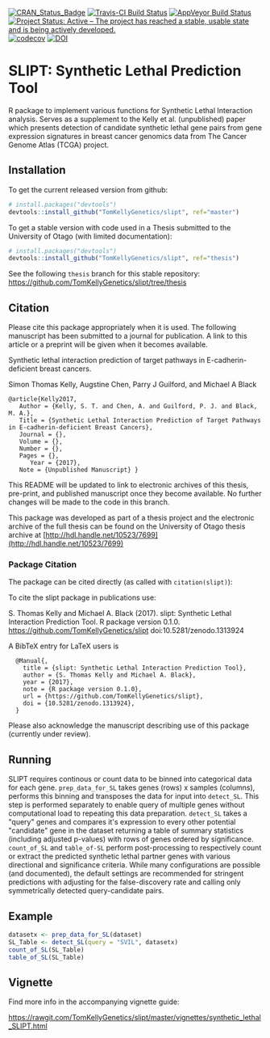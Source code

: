 [![CRAN_Status_Badge](http://www.r-pkg.org/badges/version/slipt)](https://cran.r-project.org/package=slipt)
[![Travis-CI Build Status](https://travis-ci.org/TomKellyGenetics/slipt.svg?branch=master)](https://travis-ci.org/TomKellyGenetics/slipt)
[![AppVeyor Build Status](https://ci.appveyor.com/api/projects/status/github/TomKellyGenetics/slipt?branch=master&svg=true)](https://ci.appveyor.com/project/TomKellyGenetics/slipt)
[![Project Status: Active – The project has reached a stable, usable state and is being actively developed.](http://www.repostatus.org/badges/latest/active.svg)](http://www.repostatus.org/#active)
[![codecov](https://codecov.io/gh/TomKellyGenetics/slipt/branch/master/graph/badge.svg)](https://codecov.io/gh/TomKellyGenetics/slipt)
[![DOI](https://zenodo.org/badge/DOI/10.5281/zenodo.1313924.svg)](https://doi.org/10.5281/zenodo.1313924)

SLIPT: Synthetic Lethal Prediction Tool
===================

R package to implement various functions for Synthetic Lethal Interaction analysis. Serves as a supplement to the Kelly et al. (unpublished) paper which presents detection of candidate synthetic lethal gene pairs from gene expression signatures in breast cancer genomics data from The Cancer Genome Atlas (TCGA) project. 

## Installation

To get the current released version from github:

```R
# install.packages("devtools")
devtools::install_github("TomKellyGenetics/slipt", ref="master")
```

To get a stable version with code used in a Thesis submitted to the University of Otago (with limited documentation):

```R
# install.packages("devtools")
devtools::install_github("TomKellyGenetics/slipt", ref="thesis")
```

See the following `thesis` branch for this stable repository: https://github.com/TomKellyGenetics/slipt/tree/thesis


## Citation 

Please cite this package appropriately when it is used. The following manuscript has been submitted to a journal for publication. A link to this article or a preprint will be given when it becomes available.

Synthetic lethal interaction prediction of target pathways in E-cadherin-deficient breast cancers.

Simon Thomas Kelly, Augstine Chen, Parry J Guilford, and Michael A Black

```
@article{Kelly2017,
   Author = {Kelly, S. T. and Chen, A. and Guilford, P. J. and Black, M. A.},
   Title = {Synthetic Lethal Interaction Prediction of Target Pathways in E-cadherin-deficient Breast Cancers},
   Journal = {},
   Volume = {},
   Number = {},
   Pages = {},
      Year = {2017},
   Note = {Unpublished Manuscript} }
```

This README will be updated to link to electronic archives of this thesis, pre-print, and published manuscript once they become available. No further changes will be made to the code in this branch.

This package was developed as part of a thesis project and the electronic archive of the full thesis can be found on the University of Otago thesis archive at [http://hdl.handle.net/10523/7699](http://hdl.handle.net/10523/7699)

### Package Citation

The package can be cited directly (as called with `citation(slipt)`):


To cite the slipt package in publications use:

  S. Thomas Kelly and Michael A. Black (2017). slipt: Synthetic Lethal Interaction Prediction Tool.
  R package version 0.1.0. https://github.com/TomKellyGenetics/slipt doi:10.5281/zenodo.1313924

A BibTeX entry for LaTeX users is

```
  @Manual{,
    title = {slipt: Synthetic Lethal Interaction Prediction Tool},
    author = {S. Thomas Kelly and Michael A. Black},
    year = {2017},
    note = {R package version 0.1.0},
    url = {https://github.com/TomKellyGenetics/slipt},
    doi = {10.5281/zenodo.1313924},
  }
```

Please also acknowledge the manuscript describing use of this package (currently under review).


## Running

SLIPT requires continous or count data to be binned into categorical data for each gene. `prep_data_for_SL` takes genes (rows) x samples (columns), performs this binning and transposes the data for input into `detect_SL`. This step is performed separately to enable query of multiple genes without computational load to repeating this data preparation. `detect_SL` takes a "query" genes and compares it's expression to every other potential "candidate" gene in the dataset returning a table of summary statistics (including adjusted p-values) with rows of genes ordered by significance. `count_of_SL` and `table_of-SL` perform post-processing to respectively count or extract the predicted synthetic lethal partner genes with various directional and significance criteria. While many configurations are possible (and documented), the default settings are recommended for stringent predictions with adjusting for the false-discovery rate and calling only symmetrically detected query-candidate pairs.

## Example
```R
datasetx <- prep_data_for_SL(dataset)
SL_Table <- detect_SL(query = "SVIL", datasetx)
count_of_SL(SL_Table)
table_of_SL(SL_Table)
```


## Vignette

Find more info in the accompanying vignette guide:

https://rawgit.com/TomKellyGenetics/slipt/master/vignettes/synthetic_lethal_SLIPT.html

